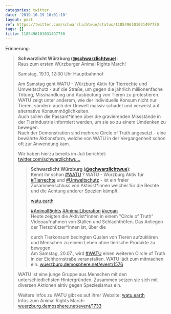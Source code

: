 ```yaml
---
categories: twitter
date: '2019-10-19 10:01:10'
layout: post
ref: https://twitter.com/schwarzlichtwue/status/1185496101031497730
tags: []
title: 1185496101031497730
---
```

Erinnerung: 
> <b>Schwarzlicht Würzburg ([@schwarzlichtwue](https://twitter.com/schwarzlichtwue)):</b>  
>Raus zum ersten Würzburger Animal Rights March!  
>  
>Samstag, 19.10, 12:30 Uhr Hauptbahnhof  
>  
>  
>  
>Am Samstag geht WATU - Würzburg Aktiv für Tierrechte und Umweltschutz - auf die Straße, um gegen die jährlich millionenfache Tötung, Misshandlung und Ausbeutung von Tieren zu protestieren.    
>WATU zeigt unter anderem, wie der individuelle Konsum nicht nur Tieren, sondern auch der Umwelt massiv schadet und verweist auf alternative Konsummöglichkeiten.   
>Auch sollen die Passant\*innen über die gravierenden Missstände in der Tierindustrie informiert werden, um sie so zu einem Umdenken zu bewegen.   
>Nach der Demonstration sind mehrere Circle of Truth angesetzt - eine bewährte Aktionsform, welche von WATU in der Vergangenheit schon oft zur Anwendung kam.  
>  
>Wir haben hierzu bereits im Juli berichtet: [twitter.com/schwarzlichtwu…](https://twitter.com/schwarzlichtwue/status/1147590176736272387)   
>> <b>Schwarzlicht Würzburg ([@schwarzlichtwue](https://twitter.com/schwarzlichtwue)):</b>    
>>Kennt ihr schon [#WATU](/t/watu) ? WATU - Würzburg Aktiv für [#Tierrechte](/t/tierrechte) und [#Umweltschutz](/t/umweltschutz) - ist ein freier Zusammenschluss von Aktivist\*innen welcher für die Rechte und die Achtung anderer Spezien kämpft.    
>>    
>>[watu.earth](https://watu.earth)    
>>    
>>[#AnimalRights](/t/animalrights) [#AnimalLiberation](/t/animalliberation) [#vegan](/t/vegan)      
>>Heute zeigten die Aktivist\*innen in einem "Circle of Truth" Videoaufnahmen von Ställen und Schlachthöfen. Das Anliegen der Tierschützer\*innen ist, über die    
>>    
>>durch Tierkonsum bedingten Qualen von Tieren aufzuklären und Menschen zu einem Leben ohne tierische Produkte zu bewegen.     
>>Am Samstag, 20.07., wird [#WATU](/t/watu) einen weiteren Circle of Truth in der Eichhornstraße veranstalten. WATU lädt zum mitmachen ein: [wuerzburg.demosphere.net/event/1576](https://wuerzburg.demosphere.net/event/1576)     
>  
>  
>WATU ist eine junge Gruppe aus Menschen mit den unterschiedlichsten Hintergründen. Zusammen setzen sie sich mit diversen Aktionen aktiv gegen Speziesismus ein.  
>  
>  
>  
>Weitere Infos zu WATU gibt es auf ihrer Website: [watu.earth](https://watu.earth/)   
>Infos zum Animal Rights March: [wuerzburg.demosphere.net/event/1733](https://wuerzburg.demosphere.net/event/1733)   


